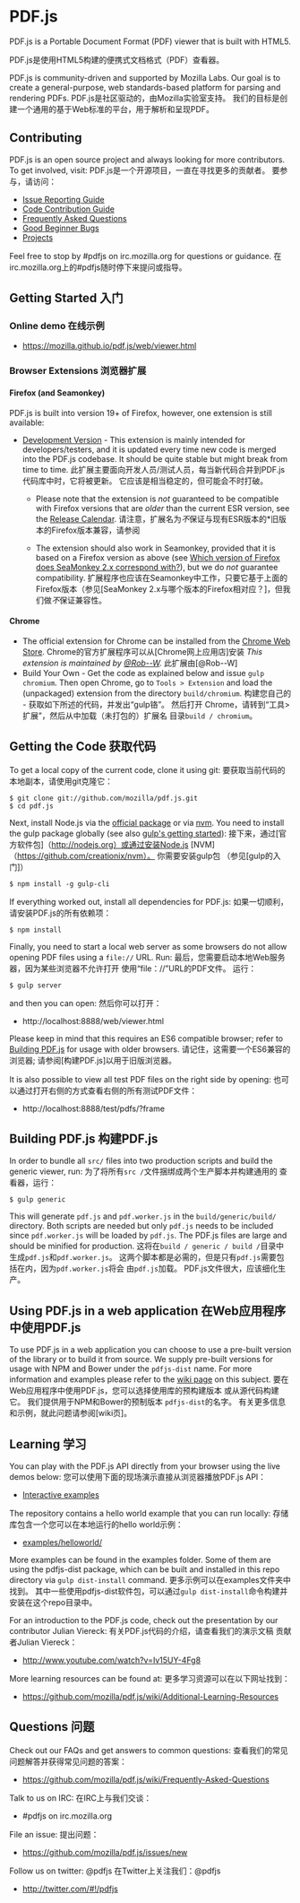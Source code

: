 # PDF.js

PDF.js is a Portable Document Format (PDF) viewer that is built with HTML5.

PDF.js是使用HTML5构建的便携式文档格式（PDF）查看器。

PDF.js is community-driven and supported by Mozilla Labs. Our goal is to
create a general-purpose, web standards-based platform for parsing and
rendering PDFs.
PDF.js是社区驱动的，由Mozilla实验室支持。 我们的目标是创建一个通用的基于Web标准的平台，用于解析和呈现PDF。

## Contributing

PDF.js is an open source project and always looking for more contributors. To
get involved, visit:
PDF.js是一个开源项目，一直在寻找更多的贡献者。 要参与，请访问：

+ [Issue Reporting Guide](https://github.com/mozilla/pdf.js/blob/master/.github/CONTRIBUTING.md)
+ [Code Contribution Guide](https://github.com/mozilla/pdf.js/wiki/Contributing)
+ [Frequently Asked Questions](https://github.com/mozilla/pdf.js/wiki/Frequently-Asked-Questions)
+ [Good Beginner Bugs](https://github.com/mozilla/pdf.js/issues?direction=desc&labels=5-good-beginner-bug&page=1&sort=created&state=open)
+ [Projects](https://github.com/mozilla/pdf.js/projects)

Feel free to stop by #pdfjs on irc.mozilla.org for questions or guidance.
在irc.mozilla.org上的#pdfjs随时停下来提问或指导。

## Getting Started 入门

### Online demo 在线示例

+ https://mozilla.github.io/pdf.js/web/viewer.html

### Browser Extensions 浏览器扩展

#### Firefox (and Seamonkey)

PDF.js is built into version 19+ of Firefox, however, one extension is still available:

+ [Development Version](http://mozilla.github.io/pdf.js/extensions/firefox/pdf.js.xpi) - This extension is mainly intended for developers/testers, and it is updated every time new code is merged into the PDF.js codebase. It should be quite stable but might break from time to time.
此扩展主要面向开发人员/测试人员，每当新代码合并到PDF.js代码库中时，它将被更新。 它应该是相当稳定的，但可能会不时打破。

  + Please note that the extension is *not* guaranteed to be compatible with Firefox versions that are *older* than the current ESR version, see the [Release Calendar](https://wiki.mozilla.org/RapidRelease/Calendar#Past_branch_dates).
  请注意，扩展名为*不*保证与现有ESR版本的*旧版本的Firefox版本兼容，请参阅

  + The extension should also work in Seamonkey, provided that it is based on a Firefox version as above (see [Which version of Firefox does SeaMonkey 2.x correspond with?](https://wiki.mozilla.org/SeaMonkey/FAQ#General)), but we do *not* guarantee compatibility.
  扩展程序也应该在Seamonkey中工作，只要它基于上面的Firefox版本（参见[SeaMonkey 2.x与哪个版本的Firefox相对应？]，但我们做*不*保证兼容性。

#### Chrome

+ The official extension for Chrome can be installed from the [Chrome Web Store](https://chrome.google.com/webstore/detail/pdf-viewer/oemmndcbldboiebfnladdacbdfmadadm).
Chrome的官方扩展程序可以从[Chrome网上应用店]安装
*This extension is maintained by [@Rob--W](https://github.com/Rob--W).*
此扩展由[@Rob--W]
+ Build Your Own - Get the code as explained below and issue `gulp chromium`. Then open
Chrome, go to `Tools > Extension` and load the (unpackaged) extension from the
directory `build/chromium`.
构建您自己的 - 获取如下所述的代码，并发出“gulp铬”。 然后打开
Chrome，请转到“工具>扩展”，然后从中加载（未打包的）扩展名
目录`build / chromium`。

## Getting the Code 获取代码

To get a local copy of the current code, clone it using git:
要获取当前代码的本地副本，请使用git克隆它：

    $ git clone git://github.com/mozilla/pdf.js.git
    $ cd pdf.js

Next, install Node.js via the [official package](http://nodejs.org) or via
[nvm](https://github.com/creationix/nvm). You need to install the gulp package
globally (see also [gulp's getting started](https://github.com/gulpjs/gulp/blob/master/docs/getting-started.md#getting-started)):
接下来，通过[官方软件包]（http://nodejs.org）或通过安装Node.js
[NVM]（https://github.com/creationix/nvm）。 你需要安装gulp包
（参见[gulp的入门]）

    $ npm install -g gulp-cli

If everything worked out, install all dependencies for PDF.js:
如果一切顺利，请安装PDF.js的所有依赖项：

    $ npm install

Finally, you need to start a local web server as some browsers do not allow opening
PDF files using a `file://` URL. Run:
最后，您需要启动本地Web服务器，因为某些浏览器不允许打开
使用“file：//”URL的PDF文件。 运行：

    $ gulp server

and then you can open:
然后你可以打开：

+ http://localhost:8888/web/viewer.html

Please keep in mind that this requires an ES6 compatible browser; refer to [Building PDF.js](https://github.com/mozilla/pdf.js/blob/master/README.md#building-pdfjs) for usage with older browsers.
请记住，这需要一个ES6兼容的浏览器; 请参阅[构建PDF.js]以用于旧版浏览器。

It is also possible to view all test PDF files on the right side by opening:
也可以通过打开右侧的方式查看右侧的所有测试PDF文件：

+ http://localhost:8888/test/pdfs/?frame

## Building PDF.js 构建PDF.js

In order to bundle all `src/` files into two production scripts and build the generic
viewer, run:
为了将所有`src /`文件捆绑成两个生产脚本并构建通用的
查看器，运行：

    $ gulp generic

This will generate `pdf.js` and `pdf.worker.js` in the `build/generic/build/` directory.
Both scripts are needed but only `pdf.js` needs to be included since `pdf.worker.js` will
be loaded by `pdf.js`. The PDF.js files are large and should be minified for production.
这将在`build / generic / build /`目录中生成`pdf.js`和`pdf.worker.js`。
这两个脚本都是必需的，但是只有`pdf.js`需要包括在内，因为`pdf.worker.js`将会
由`pdf.js`加载。 PDF.js文件很大，应该细化生产。

## Using PDF.js in a web application 在Web应用程序中使用PDF.js

To use PDF.js in a web application you can choose to use a pre-built version of the library
or to build it from source. We supply pre-built versions for usage with NPM and Bower under
the `pdfjs-dist` name. For more information and examples please refer to the
[wiki page](https://github.com/mozilla/pdf.js/wiki/Setup-pdf.js-in-a-website) on this subject.
要在Web应用程序中使用PDF.js，您可以选择使用库的预构建版本
或从源代码构建它。 我们提供用于NPM和Bower的预制版本
`pdfjs-dist`的名字。 有关更多信息和示例，就此问题请参阅[wiki页]。

## Learning 学习

You can play with the PDF.js API directly from your browser using the live demos below:
您可以使用下面的现场演示直接从浏览器播放PDF.js API：

+ [Interactive examples](http://mozilla.github.io/pdf.js/examples/index.html#interactive-examples)

The repository contains a hello world example that you can run locally:
存储库包含一个您可以在本地运行的hello world示例：

+ [examples/helloworld/](https://github.com/mozilla/pdf.js/blob/master/examples/helloworld/)

More examples can be found in the examples folder. Some of them are using the pdfjs-dist package, which can be built and installed in this repo directory via `gulp dist-install` command.
更多示例可以在examples文件夹中找到。 其中一些使用pdfjs-dist软件包，可以通过`gulp dist-install`命令构建并安装在这个repo目录中。

For an introduction to the PDF.js code, check out the presentation by our
contributor Julian Viereck:
有关PDF.js代码的介绍，请查看我们的演示文稿
贡献者Julian Viereck：

+ http://www.youtube.com/watch?v=Iv15UY-4Fg8

More learning resources can be found at:
更多学习资源可以在以下网址找到：

+ https://github.com/mozilla/pdf.js/wiki/Additional-Learning-Resources

## Questions 问题

Check out our FAQs and get answers to common questions:
查看我们的常见问题解答并获得常见问题的答案：

+ https://github.com/mozilla/pdf.js/wiki/Frequently-Asked-Questions

Talk to us on IRC:
在IRC上与我们交谈：

+ #pdfjs on irc.mozilla.org

File an issue:
提出问题：

+ https://github.com/mozilla/pdf.js/issues/new

Follow us on twitter: @pdfjs
在Twitter上关注我们：@pdfjs

+ http://twitter.com/#!/pdfjs
